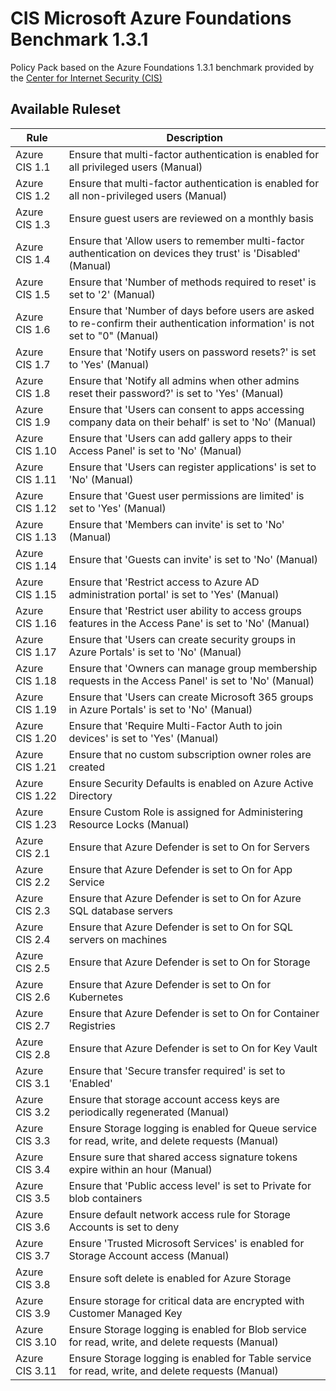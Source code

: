 # CIS Microsoft Azure Foundations Benchmark 1.3.1

Policy Pack based on the Azure Foundations 1.3.1 benchmark provided by the [Center for Internet Security (CIS)](https://www.cisecurity.org/benchmark/azure/)

## Available Ruleset

| Rule           | Description                                                                                                                                      |
| -------------- | ------------------------------------------------------------------------------------------------------------------------------------------------------------------- |
| Azure CIS 1.1  | Ensure that multi-factor authentication is enabled for all privileged users (Manual)                                                             |
| Azure CIS 1.2  | Ensure that multi-factor authentication is enabled for all non-privileged users (Manual)                                                         |
| Azure CIS 1.3  | Ensure guest users are reviewed on a monthly basis                                                                                               |
| Azure CIS 1.4  | Ensure that 'Allow users to remember multi-factor authentication on devices they trust' is 'Disabled' (Manual)                                   |
| Azure CIS 1.5  | Ensure that 'Number of methods required to reset' is set to '2' (Manual)                                                                         |
| Azure CIS 1.6  | Ensure that 'Number of days before users are asked to re-confirm their authentication information' is not set to "0" (Manual)                    |
| Azure CIS 1.7  | Ensure that 'Notify users on password resets?' is set to 'Yes' (Manual)                                                                          |
| Azure CIS 1.8  | Ensure that 'Notify all admins when other admins reset their password?' is set to 'Yes' (Manual)                                                 |
| Azure CIS 1.9  | Ensure that 'Users can consent to apps accessing company data on their behalf' is set to 'No' (Manual)                                           |
| Azure CIS 1.10 | Ensure that 'Users can add gallery apps to their Access Panel' is set to 'No' (Manual)                                                           |
| Azure CIS 1.11 | Ensure that 'Users can register applications' is set to 'No' (Manual)                                                                            |
| Azure CIS 1.12 | Ensure that 'Guest user permissions are limited' is set to 'Yes' (Manual)                                                                        |
| Azure CIS 1.13 | Ensure that 'Members can invite' is set to 'No' (Manual)                                                                                         |
| Azure CIS 1.14 | Ensure that 'Guests can invite' is set to 'No' (Manual)                                                                                          |
| Azure CIS 1.15 | Ensure that 'Restrict access to Azure AD administration portal' is set to 'Yes' (Manual)                                                         |
| Azure CIS 1.16 | Ensure that 'Restrict user ability to access groups features in the Access Pane' is set to 'No' (Manual)                                         |
| Azure CIS 1.17 | Ensure that 'Users can create security groups in Azure Portals' is set to 'No' (Manual)                                                          |
| Azure CIS 1.18 | Ensure that 'Owners can manage group membership requests in the Access Panel' is set to 'No' (Manual)                                            |
| Azure CIS 1.19 | Ensure that 'Users can create Microsoft 365 groups in Azure Portals' is set to 'No' (Manual)                                                     |
| Azure CIS 1.20 | Ensure that 'Require Multi-Factor Auth to join devices' is set to 'Yes' (Manual)                                                                 |
| Azure CIS 1.21 | Ensure that no custom subscription owner roles are created                                                                                       |
| Azure CIS 1.22 | Ensure Security Defaults is enabled on Azure Active Directory                                                                                    |
| Azure CIS 1.23 | Ensure Custom Role is assigned for Administering Resource Locks (Manual)                                                                         |
| Azure CIS 2.1  | Ensure that Azure Defender is set to On for Servers                                                                                              |
| Azure CIS 2.2  | Ensure that Azure Defender is set to On for App Service                                                                                          |
| Azure CIS 2.3  | Ensure that Azure Defender is set to On for Azure SQL database servers                                                                           |
| Azure CIS 2.4  | Ensure that Azure Defender is set to On for SQL servers on machines                                                                              |
| Azure CIS 2.5  | Ensure that Azure Defender is set to On for Storage                                                                                              |
| Azure CIS 2.6  | Ensure that Azure Defender is set to On for Kubernetes                                                                                           |
| Azure CIS 2.7  | Ensure that Azure Defender is set to On for Container Registries                                                                                 |
| Azure CIS 2.8  | Ensure that Azure Defender is set to On for Key Vault                                                                                            |
| Azure CIS 3.1  | Ensure that 'Secure transfer required' is set to 'Enabled'                                                                                       |
| Azure CIS 3.2  | Ensure that storage account access keys are periodically regenerated (Manual)                                                                    |
| Azure CIS 3.3  | Ensure Storage logging is enabled for Queue service for read, write, and delete requests (Manual)                                                |
| Azure CIS 3.4  | Ensure sure that shared access signature tokens expire within an hour (Manual)                                                                   |
| Azure CIS 3.5  | Ensure that 'Public access level' is set to Private for blob containers                                                                          |
| Azure CIS 3.6  | Ensure default network access rule for Storage Accounts is set to deny                                                                           |
| Azure CIS 3.7  | Ensure 'Trusted Microsoft Services' is enabled for Storage Account access (Manual)                                                               |
| Azure CIS 3.8  | Ensure soft delete is enabled for Azure Storage                                                                                                  |
| Azure CIS 3.9  | Ensure storage for critical data are encrypted with Customer Managed Key                                                                         |
| Azure CIS 3.10 | Ensure Storage logging is enabled for Blob service for read, write, and delete requests (Manual)                                                 |
| Azure CIS 3.11 | Ensure Storage logging is enabled for Table service for read, write, and delete requests (Manual)                                                |

